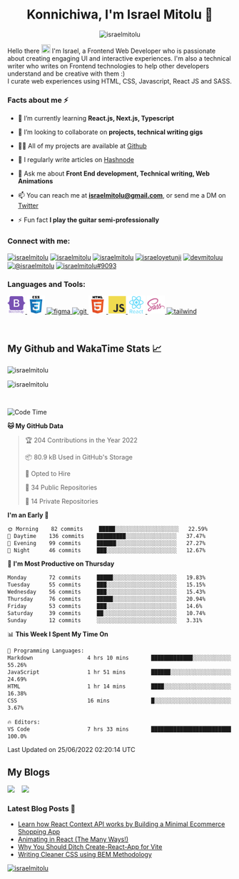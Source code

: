 <h1 align="center">Konnichiwa, I'm Israel Mitolu 🚀</h1>

<p align="center"> <img src="https://komarev.com/ghpvc/?username=israelmitolu&label=Profile%20views&color=9FACE6&style=flat" alt="israelmitolu" /> </p>


<p>Hello there <img src="https://raw.githubusercontent.com/MartinHeinz/MartinHeinz/master/wave.gif" width="20px" height="20px"> I'm Israel, a Frontend Web Developer who is passionate about creating engaging UI and interactive experiences. I'm also a technical writer who writes on Frontend technologies to help other developers understand and be creative with them :) <br>
I curate web experiences using HTML, CSS, Javascript, React JS and SASS. 
</p>


### Facts about me ⚡

- 🌱 I’m currently learning **React.js, Next.js, Typescript**

- 👯 I’m looking to collaborate on **projects, technical writing gigs**

- 👨‍💻 All of my projects are available at [Github](https://github.com/israelmitolu)

- 📝 I regularly write articles on [Hashnode](https://israelmitolu.hashnode.dev)

- 💬 Ask me about **Front End development, Technical writing, Web Animations**

- 📫 You can reach me at **israelmitolu@gmail.com**, or send me a DM on [Twitter](https://twitter.com/israelmitolu)

- ⚡ Fun fact **I play the guitar semi-professionally**


### Connect with me:
<p align="left">
<a href="https://codepen.io/israelmitolu" target="blank"><img align="center" src="https://raw.githubusercontent.com/rahuldkjain/github-profile-readme-generator/master/src/images/icons/Social/codepen.svg" alt="israelmitolu" height="30" width="40" /></a>
<a href="https://dev.to/israelmitolu" target="blank"><img align="center" src="https://raw.githubusercontent.com/rahuldkjain/github-profile-readme-generator/master/src/images/icons/Social/devto.svg" alt="israelmitolu" height="30" width="40" /></a>
<a href="https://twitter.com/israelmitolu" target="blank"><img align="center" src="https://raw.githubusercontent.com/rahuldkjain/github-profile-readme-generator/master/src/images/icons/Social/twitter.svg" alt="israelmitolu" height="30" width="40" /></a>
<a href="https://linkedin.com/in/israeloyetunji" target="blank"><img align="center" src="https://raw.githubusercontent.com/rahuldkjain/github-profile-readme-generator/master/src/images/icons/Social/linked-in-alt.svg" alt="israeloyetunji" height="30" width="40" /></a>
<a href="https://instagram.com/devmitoluu" target="blank"><img align="center" src="https://raw.githubusercontent.com/rahuldkjain/github-profile-readme-generator/master/src/images/icons/Social/instagram.svg" alt="devmitoluu" height="30" width="40" /></a>
<a href="https://hashnode.com/@israelmitolu" target="blank"><img align="center" src="https://seeklogo.com/images/H/hashnode-logo-B114767E70-seeklogo.com.png" alt="@israelmitolu" height="30" width="30" /></a>
<a href="https://discord.gg/israelmitolu#9093" target="blank"><img align="center" src="https://raw.githubusercontent.com/rahuldkjain/github-profile-readme-generator/master/src/images/icons/Social/discord.svg" alt="israelmitolu#9093" height="30" width="40" /></a>
</p>

### Languages and Tools:
<p align="left"> <a href="https://getbootstrap.com" target="_blank" rel="noreferrer"> <img src="https://raw.githubusercontent.com/devicons/devicon/master/icons/bootstrap/bootstrap-plain-wordmark.svg" alt="bootstrap" width="40" height="40"/> </a> <a href="https://www.w3schools.com/css/" target="_blank" rel="noreferrer"> <img src="https://raw.githubusercontent.com/devicons/devicon/master/icons/css3/css3-original-wordmark.svg" alt="css3" width="40" height="40"/> </a> <a href="https://www.figma.com/" target="_blank" rel="noreferrer"> <img src="https://www.vectorlogo.zone/logos/figma/figma-icon.svg" alt="figma" width="40" height="40"/> </a> <a href="https://git-scm.com/" target="_blank" rel="noreferrer"> <img src="https://www.vectorlogo.zone/logos/git-scm/git-scm-icon.svg" alt="git" width="40" height="40"/> </a> <a href="https://www.w3.org/html/" target="_blank" rel="noreferrer"> <img src="https://raw.githubusercontent.com/devicons/devicon/master/icons/html5/html5-original-wordmark.svg" alt="html5" width="40" height="40"/> </a> <a href="https://developer.mozilla.org/en-US/docs/Web/JavaScript" target="_blank" rel="noreferrer"> <img src="https://raw.githubusercontent.com/devicons/devicon/master/icons/javascript/javascript-original.svg" alt="javascript" width="40" height="40"/> </a> <a href="https://reactjs.org/" target="_blank" rel="noreferrer"> <img src="https://raw.githubusercontent.com/devicons/devicon/master/icons/react/react-original-wordmark.svg" alt="react" width="40" height="40"/> </a> <a href="https://sass-lang.com" target="_blank" rel="noreferrer"> <img src="https://raw.githubusercontent.com/devicons/devicon/master/icons/sass/sass-original.svg" alt="sass" width="40" height="40"/> </a> <a href="https://tailwindcss.com/" target="_blank" rel="noreferrer"> <img src="https://www.vectorlogo.zone/logos/tailwindcss/tailwindcss-icon.svg" alt="tailwind" width="40" height="40"/> </a> </p>

&nbsp;

## My Github and WakaTime Stats :chart_with_upwards_trend:   
<p><img align="center" src="https://github-readme-stats.vercel.app/api/top-langs?username=israelmitolu&show_icons=true&locale=en&layout=compact&icon_color=fff&bg_color=30,4158D0,C850C0&title_color=fff&text_color=fff" alt="israelmitolu" /></p>

<p><img align="center" src="https://github-readme-stats.vercel.app/api?username=israelmitolu&show_icons=true&icon_color=fff&bg_color=30,4158D0,C850C0&title_color=fff&text_color=fff&locale=en" alt="israelmitolu" /></p>

&nbsp;


<!--START_SECTION:waka-->
![Code Time](http://img.shields.io/badge/Code%20Time-297%20hrs-blue)

**🐱 My GitHub Data** 

> 🏆 204 Contributions in the Year 2022
 > 
> 📦 80.9 kB Used in GitHub's Storage 
 > 
> 💼 Opted to Hire
 > 
> 📜 34 Public Repositories 
 > 
> 🔑 14 Private Repositories  
 > 
**I'm an Early 🐤** 

```text
🌞 Morning    82 commits     █████░░░░░░░░░░░░░░░░░░░░   22.59% 
🌆 Daytime    136 commits    █████████░░░░░░░░░░░░░░░░   37.47% 
🌃 Evening    99 commits     ██████░░░░░░░░░░░░░░░░░░░   27.27% 
🌙 Night      46 commits     ███░░░░░░░░░░░░░░░░░░░░░░   12.67%

```
📅 **I'm Most Productive on Thursday** 

```text
Monday       72 commits     █████░░░░░░░░░░░░░░░░░░░░   19.83% 
Tuesday      55 commits     ███░░░░░░░░░░░░░░░░░░░░░░   15.15% 
Wednesday    56 commits     ███░░░░░░░░░░░░░░░░░░░░░░   15.43% 
Thursday     76 commits     █████░░░░░░░░░░░░░░░░░░░░   20.94% 
Friday       53 commits     ███░░░░░░░░░░░░░░░░░░░░░░   14.6% 
Saturday     39 commits     ██░░░░░░░░░░░░░░░░░░░░░░░   10.74% 
Sunday       12 commits     ░░░░░░░░░░░░░░░░░░░░░░░░░   3.31%

```


📊 **This Week I Spent My Time On** 

```text
💬 Programming Languages: 
Markdown                 4 hrs 10 mins       █████████████░░░░░░░░░░░░   55.26% 
JavaScript               1 hr 51 mins        ██████░░░░░░░░░░░░░░░░░░░   24.69% 
HTML                     1 hr 14 mins        ████░░░░░░░░░░░░░░░░░░░░░   16.38% 
CSS                      16 mins             █░░░░░░░░░░░░░░░░░░░░░░░░   3.67%

🔥 Editors: 
VS Code                  7 hrs 33 mins       █████████████████████████   100.0%

```


 Last Updated on 25/06/2022 02:20:14 UTC
<!--END_SECTION:waka-->




## My Blogs
<p>
<a href="https://israelmitolu.hashnode.dev/"><img src="https://img.shields.io/badge/Hashnode-2962FF?style=for-the-badge&logo=hashnode&logoColor=white"/></a> 
 &nbsp;&nbsp;
<a href="https://dev.to/israelmitolu"><img src="https://img.shields.io/badge/dev.to-0A0A0A?style=for-the-badge&logo=dev.to&logoColor=white"/></a> 
</p>

### Latest Blog Posts 📘
<!-- BLOG-POST-LIST:START -->
- [Learn how React Context API works by Building a Minimal Ecommerce Shopping App](https://dev.to/israelmitolu/learn-how-react-context-api-works-by-building-a-minimal-ecommerce-shopping-app-2479)
- [Animating in React &lpar;The Many Ways!&rpar;](https://dev.to/israelmitolu/animating-in-react-the-many-ways-gm5)
- [Why You Should Ditch Create-React-App for Vite](https://dev.to/israelmitolu/why-you-should-ditch-create-react-app-for-vite-57kj)
- [Writing Cleaner CSS using BEM Methodology](https://dev.to/israelmitolu/writing-cleaner-css-using-bem-methodology-4b2o)
<!-- BLOG-POST-LIST:END -->

<p align="left"> <a href="https://twitter.com/israelmitolu" target="blank"><img src="https://img.shields.io/twitter/follow/israelmitolu?logo=twitter&style=for-the-badge" alt="israelmitolu" /></a> </p>
